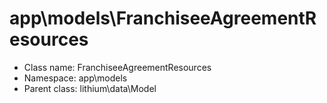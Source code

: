 app\models\FranchiseeAgreementResources
===============






* Class name: FranchiseeAgreementResources
* Namespace: app\models
* Parent class: lithium\data\Model









